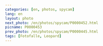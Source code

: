 ```yaml
---
categories: [en, photos, spycam]
lang: en
layout: photo
next_photo: /en/photos/spycam/P0000452.html
picname: P0000453
prev_photo: /en/photos/spycam/P0000445.html
tags: [Fotofalle, Leopard]
---
```

